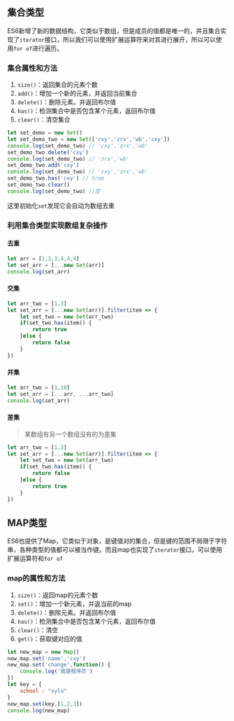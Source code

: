 ## 集合类型

ES6新增了新的数据结构，它类似于数组，但是成员的值都是唯一的，并且集合实现了`iterator`接口，所以我们可以使用扩展运算符来对其进行展开，所以可以使用`for of`进行遍历。

### 集合属性和方法

1. `size()`：返回集合的元素个数
2. `add()`：增加一个新的元素，并返回当前集合
3. `delete()`：删除元素。并返回布尔值
4. `has()`：检测集合中是否包含某个元素，返回布尔值
5. `clear()`：清空集合

```js
let set_demo = new Set()
let set_demo_two = new Set(['cxy','zrx','wb','cxy'])
console.log(set_demo_two) // 'cxy','zrx','wb'
set_demo_two.delete('cxy')
console.log(set_demo_two) // 'zrx','wb'
set_demo_two.add('cxy')
console.log(set_demo_two) // 'cxy','zrx','wb'
set_demo_two.has('cxy') // true
set_demo_two.clear()
console.log(set_demo_two) //空
```

这里初始化`set`发现它会自动为数组去重

### 利用集合类型实现数组复杂操作

#### 去重

```js
let arr = [1,2,3,4,4,4]
let set_arr = [...new Set(arr)]
console.log(set_arr)
```

#### 交集

```js
let arr_two = [1,3]
let set_arr = [...new Set(arr)].filter(item => {
    let set_two = new Set(arr_two)  
    if(set_two.has(item)) {
        return true
    }else {
        return false
    }
})
```

#### 并集

```js
let arr_two = [1,10]
let set_arr = [...arr, ...arr_two]
console.log(set_arr)
```

#### 差集

> 某数组有另一个数组没有的为差集

```js
let arr_two = [1,3]
let set_arr = [...new Set(arr)].filter(item => {
    let set_two = new Set(arr_two)  
    if(set_two.has(item)) {
        return false
    }else {
        return true
    }
})
```

## MAP类型

ES6也提供了Map，它类似于对象，是键值对的集合，但是键的范围不局限于字符串，各种类型的值都可以被当作键。而且map也实现了`iterator`接口，可以使用扩展运算符和`for of`

### map的属性和方法

1. `size()`：返回map的元素个数
2. `set()`：增加一个新元素，并返当前的map
3. `delete()`：删除元素。并返回布尔值
4. `has()`：检测集合中是否包含某个元素，返回布尔值
5. `clear()`：清空
6. `get()`：获取键对应的值

```js
let new_map = new Map()
new_map.set('name','cxy')
new_map.set('change',function() {
    console.log('我是程序员')
})
let key = {
    school : "sylu"
}
new_map.set(key,[1,2,3])
console.log(new_map)
```

